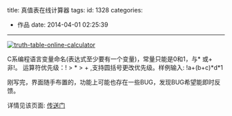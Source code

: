 title: 真值表在线计算器
tags:
id: 1328
categories:
  - 作品
date: 2014-04-01 02:25:39
---

[![truth-table-online-calculator](http://www.aemiot.com/wp-content/uploads/2014/04/truth-table-online-calculator.gif)](http://www.aemiot.com/wp-content/uploads/2014/04/truth-table-online-calculator.gif)

C系编程语言变量命名(表达式至少要有一个变量)，常量只能是0和1，与\* 或+ 非\!。
运算符优先级：\! > \* > + ,支持圆括号更改优先级。样例输入: \!a+(b+c)\*d\*1

刚写完，界面随手布置的，功能上可能也存在一些BUG，发现BUG希望能即时反馈。

详情见该页面: [传送门](http://www.aemiot.com/tool/truth-table-online-calculator.html "http://www.aemiot.com/tool/truth-table-online-calculator.html")
